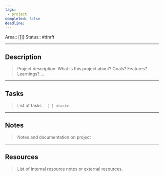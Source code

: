```yaml
---
tags:
 - project
completed: false
deadline: 
---
```

Area:: [[]]
Status:: #draft 
___

## Description
> Project description: What is this project about? Goals? Features? Learnings? ...



---

## Tasks
> List of tasks `- [ ] <task>`



---

## Notes
> Notes and documentation on project



---

## Resources
> List of internal resource notes or external resources.

